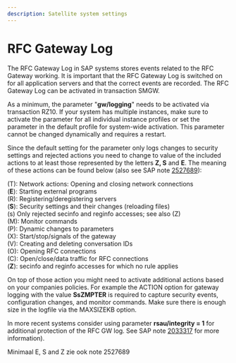 ```yaml
---
description: Satellite system settings
---
```


# RFC Gateway Log

The RFC Gateway Log in SAP systems stores events related to the RFC Gateway working. It is important that the RFC Gateway Log is switched on for all application servers and that the correct events are recorded. The RFC Gateway Log can be activated in transaction SMGW.

As a minimum, the parameter "**gw/logging**" needs to be activated via transaction RZ10. If your system has multiple instances, make sure to activate the parameter for all individual instance profiles or set the parameter in the default profile for system-wide activation. This parameter cannot be changed dynamically and requires a restart.



Since the default setting for the parameter only logs changes to security settings and rejected actions you need to change to value of the included actions to at least those represented by the letters **Z, S** and **E**. The meaning of these actions can be found below (also see SAP note [2527689](https://launchpad.support.sap.com/#/notes/2527689)):

(T): Network actions: Opening and closing network connections\
(**E**): Starting external programs\
(R): Registering/deregistering servers\
(**S**): Security settings and their changes (reloading files)\
(s) Only rejected secinfo and reginfo accesses; see also (Z) \
(M): Monitor commands\
(P): Dynamic changes to parameters\
(X): Start/stop/signals of the gateway\
(V): Creating and deleting conversation IDs\
(O): Opening RFC connections\
(C): Open/close/data traffic for RFC connections\
(**Z**): secinfo and reginfo accesses for which no rule applies



On top of those action you might need to activate additional actions based on your companies policies. For example the ACTION option for gateway logging with the value **SsZMPTER** is required to capture security events, configuration changes, and monitor commands. Make sure there is enough size in the logfile via the MAXSIZEKB option.

In more recent systems consider using parameter **rsau/integrity = 1** for additional protection of the RFC GW log. See SAP note [2033317](https://launchpad.support.sap.com/#/notes/2033317) for more information).



Minimaal E, S and Z zie ook note 2527689
